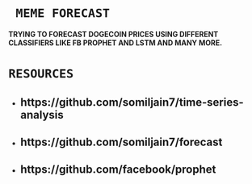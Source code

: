 # ` MEME FORECAST`

**TRYING TO FORECAST DOGECOIN PRICES USING DIFFERENT CLASSIFIERS LIKE FB PROPHET AND LSTM AND MANY MORE.**
  
  
  
  
 #  `RESOURCES`
  
- <H2>https://github.com/somiljain7/time-series-analysis
  
- <H2>https://github.com/somiljain7/forecast

- <H2> https://github.com/facebook/prophet
